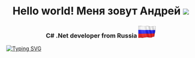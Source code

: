 <h1 align="center">Hello world! Меня зовут Андрей</a> <img src="https://github.com/blackcater/blackcater/raw/main/images/Hi.gif" height="32"/></h1>
<h3 align="center">C# .Net developer from Russia <img src="https://raw.githubusercontent.com/Padalchik/Padalchik/refs/heads/main/Assets/Russia.gif" height="32"/></h3>
<a href="https://git.io/typing-svg"><img src="https://readme-typing-svg.herokuapp.com?font=Fira+Code&size=25&pause=1000&center=true&vCenter=true&lines=C%23+.Net+Developer" alt="Typing SVG" /></a>

<!--
**Padalchik/Padalchik** is a ✨ _special_ ✨ repository because its `README.md` (this file) appears on your GitHub profile.

Here are some ideas to get you started:

- 🔭 I’m currently working on ...
- 🌱 I’m currently learning ...
- 👯 I’m looking to collaborate on ...
- 🤔 I’m looking for help with ...
- 💬 Ask me about ...
- 📫 How to reach me: ...
- 😄 Pronouns: ...
- ⚡ Fun fact: ...
-->
